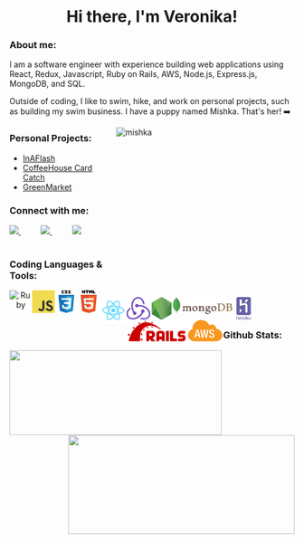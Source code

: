 <h1 align="center">Hi there, I'm Veronika!</h1>


### About me:

I am a software engineer with experience building web applications using React, Redux, Javascript, Ruby on Rails, AWS, Node.js, Express.js, MongoDB, and SQL.

Outside of coding, I like to swim, hike, and work on personal projects, such as building my swim business. I have a puppy named Mishka. That's her! ➡️

<img align="right" alt="mishka" src="https://user-images.githubusercontent.com/63820576/137601786-01cd4291-e5c2-42df-9d2e-125eeb814d17.png" width="315" height="300" />

### Personal Projects:

* [InAFlash](https://inaflash.herokuapp.com/)
* [CoffeeHouse Card Catch](https://vpilipenko334.github.io/coffeehouse-card-catch/) 
* [GreenMarket](https://the-greenmarket.herokuapp.com/#/) 

### Connect with me:

<a href="https://www.linkedin.com/in/veronikapilipenko">
  <img width="40px" src="https://raw.githubusercontent.com/peterthehan/peterthehan/master/assets/linkedin.svg" />
</a>
&nbsp;&nbsp;&nbsp;&nbsp;&nbsp;&nbsp;&nbsp;&nbsp;
<a href="https://github.com/VPilipenko334">
  <img width="40px" src="https://raw.githubusercontent.com/peterthehan/peterthehan/master/assets/github.svg" />
</a>
&nbsp;&nbsp;&nbsp;&nbsp;&nbsp;&nbsp;&nbsp;&nbsp;
<a href="mailto: veronika.pilipenko@gmail.com">
  <img width="40px" src ="https://upload.wikimedia.org/wikipedia/commons/thumb/7/7e/Gmail_icon_%282020%29.svg/512px-Gmail_icon_%282020%29.svg.png">
</a>
<br />
<br/>

### Coding Languages & Tools:
<div align="center">
<img align="left" alt="Ruby" width="40px" src="https://cdn.iconscout.com/icon/free/png-256/ruby-47-1175102.png" />

<img align="left" alt="JavaScript" width="40px" src="https://raw.githubusercontent.com/github/explore/80688e429a7d4ef2fca1e82350fe8e3517d3494d/topics/javascript/javascript.png" />

<img align="left" alt="CSS3" width="40px" src="https://raw.githubusercontent.com/github/explore/80688e429a7d4ef2fca1e82350fe8e3517d3494d/topics/css/css.png" />

<img align="left" alt="HTML5" width="40px" src="https://raw.githubusercontent.com/github/explore/80688e429a7d4ef2fca1e82350fe8e3517d3494d/topics/html/html.png" />

<img align="left" alt="React" width="47px" src="https://raw.githubusercontent.com/github/explore/80688e429a7d4ef2fca1e82350fe8e3517d3494d/topics/react/react.png" />

<img align="left" alt="Redux" height="40px" src="https://raw.githubusercontent.com/jangcla/github-profile/3b4d2cde84319e2b6dc1b0a042ba2fb9199a6a35/profile-photos/redux-icon.svg" />

<img align="left" alt="Node.js" width="40px" src="https://raw.githubusercontent.com/github/explore/80688e429a7d4ef2fca1e82350fe8e3517d3494d/topics/nodejs/nodejs.png" />

<img align="left" alt="MongoDB" height="30px" src="https://github.com/jangcla/github-profile/blob/main/profile-photos/mgdb-icon.png?raw=true" />

<img align='left' alt='heroku' width='40px' src="https://github.com/jangcla/github-profile/blob/main/profile-photos/heroku-icon.png?raw=true" />

<img align='left' alt='ruby-rails' height='40px' src="https://github.com/jangcla/github-profile/blob/main/profile-photos/ruby-on-rails-icon.png?raw=true" />

<img align='left' alt='AWS' height='40px' src="https://github.com/jangcla/github-profile/blob/main/profile-photos/aws.png?raw=true" />
</div>
 <br />
 <br />

### Github Stats:

<img align="left" height='150px' width='375px' src="https://github-readme-stats.vercel.app/api/top-langs/?username=vpilipenko334&layout=compact&theme=midnight-purple" />

<img align="right" height='175px' width='400px' src="https://github-readme-stats.vercel.app/api?username=vpilipenko334&show_icons=true&theme=midnight-purple"/>
